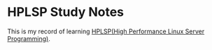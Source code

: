 # HPLSP Study Notes

This is my record of learning [HPLSP(High Performance Linux Server Programming)](https://course.cmpreading.com/web/refbook/detail/5068/208).